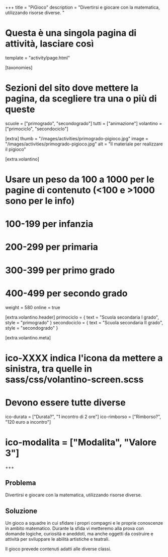 +++
title = "PiGioco"
description = "Divertirsi e giocare con la matematica, utilizzando risorse diverse. "

# Questa è una singola pagina di attività, lasciare così
template = "activity/page.html"

[taxonomies]
# Sezioni del sito dove mettere la pagina, da scegliere tra una o più di queste
scuole = ["primogrado", "secondogrado"]
tutti = ["animazione"]
volantino = ["primociclo", "secondociclo"]

[extra]
thumb = "/images/activities/primogrado-pigioco.jpg"
image = "/images/activities/primogrado-pigioco.jpg"
alt = "Il materiale per realizzare il pigioco"

[extra.volantino]
# Usare un peso da 100 a 1000 per le pagine di contenuto (<100 e >1000 sono per le info)
# 100-199 per infanzia
# 200-299 per primaria
# 300-399 per primo grado
# 400-499 per secondo grado
weight = 580
online = true

[extra.volantino.header]
primociclo = { text = "Scuola secondaria I grado", style = "primogrado" }
secondociclo = { text = "Scuola secondaria II grado", style = "secondogrado" }



[extra.volantino.meta]
# ico-XXXX indica l'icona da mettere a sinistra, tra quelle in sass/css/volantino-screen.scss
# Devono essere tutte diverse 
ico-durata = ["Durata?", "1 incontro di 2 ore"]
ico-rimborso = ["Rimborso?", "120 euro a incontro"]
# ico-modalita = ["Modalita", "Valore 3"]
+++

<h2 class="ico ico-primogrado-problema">Problema</h2>

Divertirsi e giocare con la matematica, utilizzando risorse diverse. 

<h2 class="ico ico-primogrado-soluzione">Soluzione</h2>

Un gioco a squadre in cui sfidare i propri compagni e le proprie conoscenze in ambito matematico. Durante la sfida vi metteremo alla prova con domande logiche, curiosità e aneddoti, ma anche oggetti da costruire e attività per sviluppare le abilità artistiche e teatrali.  

Il gioco prevede contenuti adatti alle diverse classi.  
